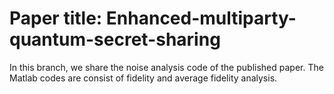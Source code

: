 # Paper title: Enhanced-multiparty-quantum-secret-sharing
In this branch, we share the noise analysis code of the published paper.
The Matlab codes are consist of fidelity and average fidelity analysis.

